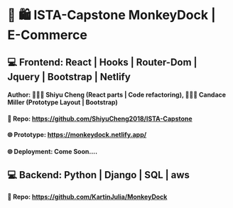 # 🛒 🛍 ISTA-Capstone MonkeyDock | E-Commerce

## 💻 Frontend: React | Hooks | Router-Dom | Jquery | Bootstrap | Netlify
####  Author: 👨🏻‍💻 Shiyu Cheng (React parts | Code refactoring), 👩🏼‍💻 Candace Miller (Prototype Layout | Bootstrap)
#### 📂 Repo: https://github.com/ShiyuCheng2018/ISTA-Capstone
#### 🌐 Prototype: https://monkeydock.netlify.app/
#### 🌐 Deployment: Come Soon....


## 💻 Backend: Python | Django | SQL | aws
#### 📂 Repo: https://github.com/KartinJulia/MonkeyDock

